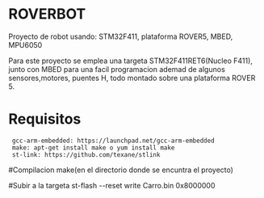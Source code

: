# ROVERBOT
Proyecto de robot usando: STM32F411, plataforma ROVER5, MBED, MPU6050

Para este proyecto se emplea una targeta STM32F411RET6(Nucleo F411), junto con MBED para una facil programacion ademad de algunos sensores,motores, puentes H, todo montado sobre una plataforma ROVER 5. 
# Requisitos
	 gcc-arm-embedded: https://launchpad.net/gcc-arm-embedded
	 make: apt-get install make o yum install make
	 st-link: https://github.com/texane/stlink

#Compilacion
	make(en el directorio donde se encuntra el proyecto)

#Subir a la targeta
	st-flash --reset write Carro.bin 0x8000000

